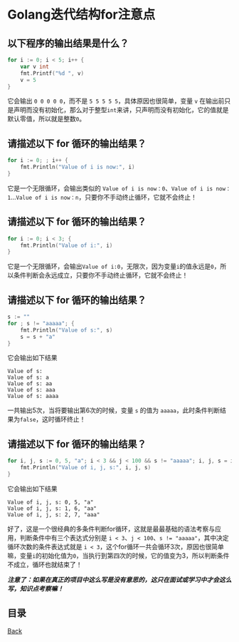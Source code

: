# Golang迭代结构for注意点

## 以下程序的输出结果是什么？

```go
for i := 0; i < 5; i++ {
	var v int
	fmt.Printf("%d ", v)
	v = 5
}
```

它会输出 `0 0 0 0 0`，而不是 `5 5 5 5 5`，具体原因也很简单，变量 `v` 在输出前只是声明而没有初始化，那么对于整型`int`来讲，只声明而没有初始化，它的值就是默认零值，所以就是整数`0`。

## 请描述以下 for 循环的输出结果？

```go
for i := 0; ; i++ {
	fmt.Println("Value of i is now:", i)
}
```

它是一个无限循环，会输出类似的 `Value of i is now：0`、`Value of i is now：1`...`Value of i is now：n`，只要你不手动终止循环，它就不会终止！

## 请描述以下 for 循环的输出结果？

```go
for i := 0; i < 3; {
	fmt.Println("Value of i:", i)
}
```

它是一个无限循环，会输出`Value of i:0`，无限次，因为变量`i`的值永远是`0`，所以条件判断会永远成立，只要你不手动终止循环，它就不会终止！

## 请描述以下 for 循环的输出结果？

```go
s := ""
for ; s != "aaaaa"; {
	fmt.Println("Value of s:", s)
	s = s + "a"
}
```

它会输出如下结果

```shell
Value of s: 
Value of s: a
Value of s: aa
Value of s: aaa
Value of s: aaaa
```

一共输出5次，当将要输出第6次的时候，变量 `s` 的值为 `aaaaa`，此时条件判断结果为`false`，这时循环终止！

## 请描述以下 for 循环的输出结果？

```go
for i, j, s := 0, 5, "a"; i < 3 && j < 100 && s != "aaaaa"; i, j, s = i+1, j+1, s + "a" {
	fmt.Println("Value of i, j, s:", i, j, s)
}
```

它会输出如下结果

```shell
Value of i, j, s: 0, 5, "a"
Value of i, j, s: 1, 6, "aa"
Value of i, j, s: 2, 7, "aaa"
```

好了，这是一个很经典的多条件判断for循环，这就是最最基础的语法考察与应用，判断条件中有三个表达式分别是 `i < 3`、`j < 100`、`s != "aaaaa"`，其中决定循环次数的条件表达式就是 `i < 3`，这个for循环一共会循环3次，原因也很简单嘛，变量`i`的初始化值为`0`，当执行到第四次的时候，它的值变为3，所以判断条件不成立，循环也就结束了！

_**注意了：如果在真正的项目中这么写是没有意思的，这只在面试或学习中才会这么写，知识点考察嘛！**_


## 目录
[Back](../../README.md)
